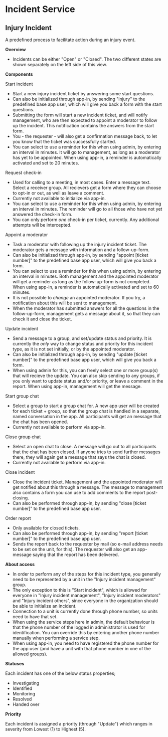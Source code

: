 Incident Service
============
## Injury Incident ##

A predefined process to facilitate action during an injury event.

**Overview**

* Incidents can be either "Open" or "Closed". The two different states are shown separately on the left side of this view.

**Components**

Start incident
* Start a new injury incident ticket by answering some start questions.
* Can also be initialized through app-in, by sending "injury" to the predefined base app user, which will give you back a form with the start questions.
* Submitting the form will start a new incident ticket, and will notify management, who are then expected to appoint a moderator to follow up the incident. This notification contains the answers from the start form.
* You - the requester - will also get a confirmation message back, to let you know that the ticket was successfully started.
* You can select to use a reminder for this when using admin, by entering an interval in minutes. It will go to management, as long as a moderator has yet to be appointed. When using app-in, a reminder is automatically activated and set to 20 minutes. 

Request check-in
* Used for calling to a meeting, in most cases. Enter a message text. Select a receiver group. All recievers get a form where they can choose to opt-in or out, as well as leave a comment.
* Currently not available to initialize via app-in.
* You can select to use a reminder for this when using admin, by entering an interval in minutes. The reminder will go to all those who have not yet answered the check-in form.
* You can only perform *one* check-in per ticket, currently. Any additional attempts will be intercepted.

Appoint a moderator
* Task a moderator with following up the injury incident ticket. The moderator gets a message with information and a follow-up-form.
* Can also be initialized through app-in, by sending "appoint [ticket number]" to the predefined base app user, which will give you back a form.
* You can select to use a reminder for this when using admin, by entering an interval in minutes. Both management and the appointed moderator will get a reminder as long as the follow-up-form is not completed. When using app-in, a reminder is automatically activated and set to 60 minutes.
* It is not possible to *change* an appointed moderator. If you try, a notification about this will be sent to management.
* When the moderator has submitted answers for all the questions in the follow-up-form, management gets a message about it, so that they can check it and close the ticket.

Update incident
* Send a message to a group, and set/update status and priority. It is currently the *only* way to change status and priority for this incident type, as it is not set initially, or by the appointed moderator.
* Can also be initialized through app-in, by sending "update [ticket number]" to the predefined base app user, which will give you back a form.
* When using admin for this, you can freely select one or more group(s) that will recieve the update. You can also skip sending to any groups, if you only want to update status and/or priority, or leave a comment in the report. When using app-in, management will get the message.

Start group chat
* Select a group to start a group chat for. A new app user will be created for each ticket + group, so that the group chat is handled in a separate, named conversation in the app. All participants will get an message that the chat has been opened.
* Currently not available to perform via app-in.

Close group chat
* Select an open chat to close. A message will go out to all participants that the chat has been closed. If anyone tries to send further messages there, they will again get a message that says the chat is closed.
* Currently not available to perform via app-in.

Close incident
* Close the incident ticket. Management and the appointed moderator will get notified about this through a message. The message to management also contains a form you can use to add comments to the report post-closing.
* Can also be performed through app-in, by sending "close [ticket number]" to the predefined base app user.

Order report
* Only available for closed tickets.
* Can also be performed through app-in, by sending "report [ticket number]" to the predefined base app user.
* Sends the report back to the requester by mail (so e-mail address needs to be set on the unit, for this). The requester will also get an app-message saying that the report has been delivered.

**About access**

* In order to perform any of the steps for this incident type, you generally need to be represented by a unit in the "Injury incident management" group.
* The only exception to this is "Start incident", which is allowed for everyone in "Injury incident management", "Injury incident moderators" and "Injury incident others", since everyone in the organization should be able to initialize an incident.
* Connection to a unit is currently done through phone number, so units need to have that set.
* When using the service steps here in admin, the default behaviour is that the phone number of the logged in administrator is used for identification. You can override this by entering another phone number manually when performing a service step.
* When using app-in, you need to have registered the phone number for the app user (and have a unit with that phone number in one of the allowed groups).

**Statuses**

Each incident has one of the below status properties;
  * Investigating
  * Identified
  * Monitoring
  * Resolved
  * Handed over

**Priority**

Each incident is assigned a priority (through "Update") which ranges in severity from Lowest (1) to Highest (5).
